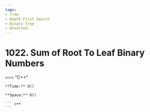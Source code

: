 ```yaml
---
tags:
- Tree
- Depth-First Search
- Binary Tree
- Unsolved
---
```



# 1022. Sum of Root To Leaf Binary Numbers

=== "C++"

    **Time:** O()

    **Space:** O()

    ``` c++
    ```